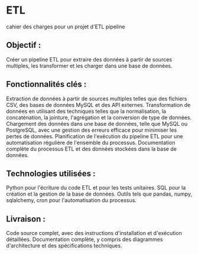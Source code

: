 # ETL
cahier des charges pour un projet d'ETL pipeline

## Objectif :

Créer un pipeline ETL pour extraire des données à partir de sources multiples, les transformer et les charger dans une base de données.

## Fonctionnalités clés :

Extraction de données à partir de sources multiples telles que des fichiers CSV, des bases de données MySQL et des API externes.
Transformation de données en utilisant des techniques telles que la normalisation, la concaténation, la jointure, l'agrégation et la conversion de type de données.
Chargement des données dans une base de données, telle que MySQL ou PostgreSQL, avec une gestion des erreurs efficace pour minimiser les pertes de données.
Planification de l'exécution du pipeline ETL pour une automatisation régulière de l'ensemble du processus.
Documentation complète du processus ETL et des données stockées dans la base de données.

## Technologies utilisées :

Python pour l'écriture du code ETL et pour les tests unitaires.
SQL pour la création et la gestion de la base de données.
Outils tels que pandas, numpy, sqlalchemy, cron pour l'automatisation du processus.

## Livraison :

Code source complet, avec des instructions d'installation et d'exécution détaillées.
Documentation complète, y compris des diagrammes d'architecture et des spécifications techniques.
